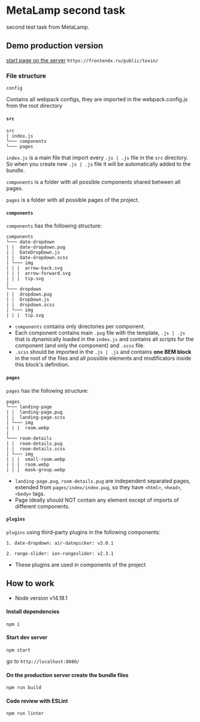 # MetaLamp second task
second test task from MetaLamp.


## Demo production version
[start page on the server](https://frontendx.ru/public/toxin/) `https://frontendx.ru/public/toxin/`

### File structure
```
config
```
Contains all webpack configs, they are imported in the webpack.config.js from the root directory

#### `src`
```
src
| index.js
└─── components
└─── pages

```
`index.js` is a main file that import every `.js | .js` file in the `src` directory. So when you create new `.js | .js` file it will be automatically added to the bundle.

`components` is a folder with all possible components shared between all pages.

`pages` is a folder with all possible pages of the project.


#### `components`
`components` has the following structure:
```
components
└─── date-dropdown
| |  date-dropdown.pug
| |  DateDropDown.js
| |  date-dropdown.scss
| └─── img
| | |  arrow-back.svg
| | |  arrow-forward.svg
| | |  tip.svg
|
└─── dropdown
| |  dropdown.pug
| |  DropDown.js
| |  dropdown.scss
| └─── img
| | |  tip.svg
```
* `components` contains only directories per component. 
* Each component contains main `.pug` file with the template, `.js | .js` that is dynamically loaded in the `index.js` and contains all scripts for the component (and only the component) and `.scss` file.
* `.scss` should be imported in the `.js | .js` and contains **one BEM block** in the root of the files and all possible elements and modificators inside this block's definition.



#### `pages`
`pages` has the following structure:

```
pages
└─── landing-page
| |  landing-page.pug
| |  landing-page.scss
| └─── img
| | |  room.webp
|
└─── room-details
| |  room-details.pug
| |  room-details.scss
| └─── img
| | |  small-room.webp
| | |  room.webp
| | |  mask-group.webp
```

* `landing-page.pug`, `room-details.pug` are independent separated pages, extended from `pages/index/index.pug`, so they have `<html>`, `<head>`, `<body>` tags. 
* Page ideally should NOT contain any element except of imports of different components. 


#### `plugins`
`plugins` using third-party plugins in the following components:
```
1. date-dropdown: air-datepicker: v3.0.1

2. range-slider: ion-rangeslider: v2.3.1
```

* These plugins are used in components of the project


## How to work

* Node version v14.18.1

#### Install dependencies
```commandline
npm i
```

#### Start dev server
```commandline
npm start
```
go to `http://localhost:8080/`


#### On the production server create the bundle files
```commandline
npm run build
```

#### Code review with ESLint
```commandline
npm run linter
```